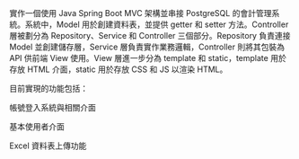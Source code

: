 
實作一個使用 Java Spring Boot MVC 架構並串接 PostgreSQL 的會計管理系統。系統中，Model 用於創建資料表，並提供 getter 和 setter 方法。Controller 層被劃分為 Repository、Service 和 Controller 三個部分。Repository 負責連接 Model 並創建儲存層，Service 層負責實作業務邏輯，Controller 則將其包裝為 API 供前端 View 使用。View 層進一步分為 template 和 static，template 用於存放 HTML 介面，static 用於存放 CSS 和 JS 以渲染 HTML。

目前實現的功能包括：

帳號登入系統與相關介面

基本使用者介面

Excel 資料表上傳功能
